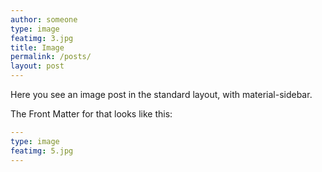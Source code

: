```yaml
---
author: someone
type: image
featimg: 3.jpg
title: Image
permalink: /posts/
layout: post
---
```

Here you see an image post in the standard layout, with material-sidebar.

The Front Matter for that looks like this:

```yml
---
type: image
featimg: 5.jpg
---
```
